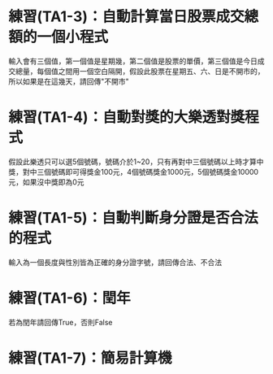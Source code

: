 # 練習(TA1-3)：自動計算當日股票成交總額的一個小程式
輸入會有三個值，第一個值是星期幾，第二個值是股票的單價，第三個值是今日成交總量，每個值之間用一個空白隔開，假設此股票在星期五、六、日是不開市的，所以如果是在這幾天，請回傳"不開市"

# 練習(TA1-4)：自動對獎的大樂透對獎程式
假設此樂透只可以選5個號碼，號碼介於1~20，只有再對中三個號碼以上時才算中獎，對中三個號碼即可得獎金100元，4個號碼獎金1000元，5個號碼獎金10000元，如果沒中獎即為0元

# 練習(TA1-5)：自動判斷身分證是否合法的程式
輸入為一個長度與性別皆為正確的身分證字號，請回傳合法、不合法

# 練習(TA1-6)：閏年
若為閏年請回傳True，否則False

# 練習(TA1-7)：簡易計算機

